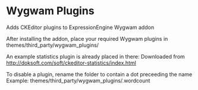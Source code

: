 Wygwam Plugins
=================

Adds CKEditor plugins to ExpressionEngine Wygwam addon

After installing the addon, place your required Wygwam plugins in themes/third_party/wygwam_plugins/

An example statistics plugin is already placed in there:
Downloaded from http://doksoft.com/soft/ckeditor-statistics/index.html

To disable a plugin, rename the folder to contain a dot preceeding the name
Example: themes/third_party/wygwam_plugins/.wordcount
